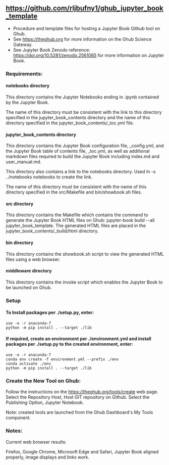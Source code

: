 ## https://github.com/rljbufny1/ghub_jupyter_book_template

- Procedure and template files for hosting a Jupyter Book Github tool on Ghub.<br>
- See https://theghub.org for more information on the Ghub Science Gateway.<br> 
- See Jupyter Book Zenodo reference: https://doi.org/10.5281/zenodo.2561065 for more information on Jupyter Book.

### Requirements:

#### notebooks directory

This directory contains the Jupyter Notebooks ending in .ipynb contained  by the Jupyter Book. 

The name of this directory must be consistent with the link to this directory specified in the jupyter_book_contents directory and the name of this directory specified in the jupyter_book_contents/_toc.yml file.

#### jupyter_book_contents directory

This directory contains the Jupyter Book configuration file, _config.yml, and the Jupyter Book table of contents file, _toc.yml, as well as additional markdown files required to build the Jupyter Book including index.md and user_manual.md.

This directory also contains a link to the notebooks directory. Used ln -s ../notebooks notebooks to create the link.

The name of this directory must be consistent with the name of this directory specified in the src/Makefile and bin/showbook.sh files.

#### src directory

This directory contains the Makefile which contains the command to generate the Jupyter Book HTML files on Ghub: jupyter-book build --all jupyter_book_template. The generated HTML files are placed in the  jupyter_book_contents/_build/html  directory.

#### bin directory

This directory contains the showbook.sh script to view the generated HTML files using a web browser.

#### middleware directory

This directory contains the invoke script which enables the Jupyter Book to be launched on Ghub.

### Setup

#### To Install packages per ./setup.py, enter:

```
use -e -r anaconda-7
python -m pip install . --target ./lib
```

#### If required, create an environment per ./environment.yml and install packages per ./setup.py to the created environment, enter:

```
use -e -r anaconda-7
conda env create -f environment.yml --prefix ./env
conda activate ./env
python -m pip install . --target ./lib

```

### Create the New Tool on Ghub:

Follow the instructions on the https://theghub.org/tools/create web page. Select the Repository Host, Host GIT repository on Github. Select the Publishing Option, Jupyter Notebook.  

Note: created tools are launched from the Ghub Dashboard's My Tools component.

### Notes:

Current web browser results:

Firefox, Google Chrome, Microsoft Edge and Safari, Jupyter Book aligned properly, image displays and links work.<br>
